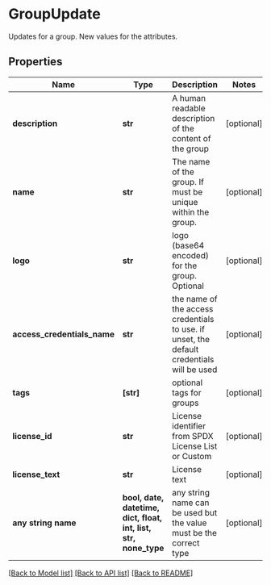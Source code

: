 # GroupUpdate

Updates for a group. New values for the attributes.

## Properties
Name | Type | Description | Notes
------------ | ------------- | ------------- | -------------
**description** | **str** | A human readable description of the content of the group | [optional] 
**name** | **str** | The name of the group. If must be unique within the group. | [optional] 
**logo** | **str** | logo (base64 encoded) for the group. Optional | [optional] 
**access_credentials_name** | **str** | the name of the access credentials to use. if unset, the default credentials will be used | [optional] 
**tags** | **[str]** | optional tags for groups | [optional] 
**license_id** | **str** | License identifier from SPDX License List or Custom | [optional] 
**license_text** | **str** | License text | [optional] 
**any string name** | **bool, date, datetime, dict, float, int, list, str, none_type** | any string name can be used but the value must be the correct type | [optional]

[[Back to Model list]](../README.md#documentation-for-models) [[Back to API list]](../README.md#documentation-for-api-endpoints) [[Back to README]](../README.md)


